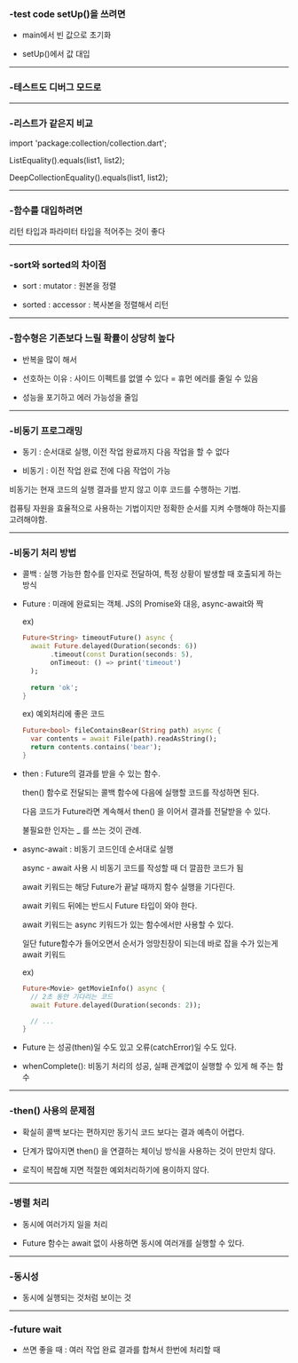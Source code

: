 ### -test code setUp()을 쓰려면

- main에서 빈 값으로 초기화

- setUp()에서 값 대입

***

### -테스트도 디버그 모드로

***

### -리스트가 같은지 비교

import 'package:collection/collection.dart';

ListEquality().equals(list1, list2);

DeepCollectionEquality().equals(list1, list2);

***

### -함수를 대입하려면

리턴 타입과 파라미터 타입을 적어주는 것이 좋다

***

### -sort와 sorted의 차이점

- sort : mutator : 원본을 정렬

- sorted : accessor : 복사본을 정렬해서 리턴

***

### -함수형은 기존보다 느릴 확률이 상당히 높다

- 반복을 많이 해서

- 선호하는 이유 : 사이드 이펙트를 없앨 수 있다 = 휴먼 에러를 줄일 수 있음

- 성능을 포기하고 에러 가능성을 줄임

***

### -비동기 프로그래밍

- 동기 : 순서대로 실행, 이전 작업 완료까지 다음 작업을 할 수 없다

- 비동기 : 이전 작업 완료 전에 다음 작업이 가능

비동기는 현재 코드의 실행 결과를 받지 않고 이후 코드를 수행하는 기법.

컴퓨팅 자원을 효율적으로 사용하는 기법이지만 정확한 순서를 지켜 수행해야 하는지를 고려해야함.

***

### -비동기 처리 방법

- 콜백 : 실행 가능한 함수를 인자로 전달하여, 특정 상황이 발생할 때 호출되게 하는 방식

- Future : 미래에 완료되는 객체. JS의 Promise와 대응, async-await와 짝

  ex)

  ```dart
  Future<String> timeoutFuture() async {
    await Future.delayed(Duration(seconds: 6))
         .timeout(const Duration(seconds: 5),
         onTimeout: () => print('timeout')
    );
    
    return 'ok';
  }
  ```

  ex) 예외처리에 좋은 코드

  ```dart
  Future<bool> fileContainsBear(String path) async {
    var contents = await File(path).readAsString();
    return contents.contains('bear');
  }
  ```

- then : Future의 결과를 받을 수 있는 함수.

  then() 함수로 전달되는 콜백 함수에 다음에 실행할 코드를 작성하면 된다.

  다음 코드가 Future라면 계속해서 then() 을 이어서 결과를 전달받을 수 있다.

  불필요한 인자는 _ 를 쓰는 것이 관례.


- async-await : 비동기 코드인데 순서대로 실행

  async - await 사용 시 비동기 코드를 작성할 때 더 깔끔한 코드가 됨

  await 키워드는 해당 Future가 끝날 때까지 함수 실행을 기다린다.

  await 키워드 뒤에는 반드시 Future 타입이 와야 한다.

  await 키워드는 async 키워드가 있는 함수에서만 사용할 수 있다.

  일단 future함수가 들어오면서 순서가 엉망친장이 되는데 바로 잡을 수가 있는게 await 키워드

  ex)

    ```dart
    Future<Movie> getMovieInfo() async {
      // 2초 동안 기다리는 코드
      await Future.delayed(Duration(seconds: 2));
    
      // ...
    }
    ```

- Future 는 성공(then)일 수도 있고 오류(catchError)일 수도 있다.

- whenComplete(): 비동기 처리의 성공, 실패 관계없이 실행할 수 있게 해 주는 함수

***

### -then() 사용의 문제점

- 확실히 콜백 보다는 편하지만 동기식 코드 보다는 결과 예측이 어렵다.

- 단계가 많아지면 then() 을 연결하는 체이닝 방식을 사용하는 것이 만만치 않다.

- 로직이 복잡해 지면 적절한 예외처리하기에 용이하지 않다.

***

### -병렬 처리

- 동시에 여러가지 일을 처리

- Future 함수는 await 없이 사용하면 동시에 여러개를 실행할 수 있다.

***

### -동시성

- 동시에 실행되는 것처럼 보이는 것

***

### -future wait

- 쓰면 좋을 때 : 여러 작업 완료 결과를 합쳐서 한번에 처리할 때